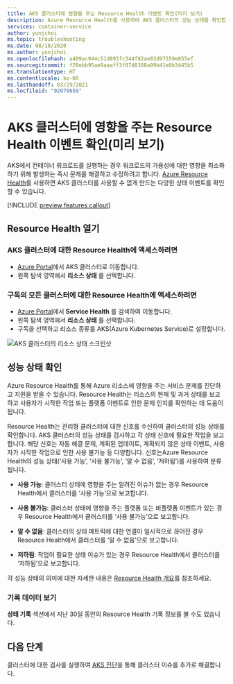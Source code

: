 ```yaml
---
title: AKS 클러스터에 영향을 주는 Resource Health 이벤트 확인(미리 보기)
description: Azure Resource Health를 사용하여 AKS 클러스터의 성능 상태를 확인합니다.
services: container-service
author: yunjchoi
ms.topic: troubleshooting
ms.date: 08/18/2020
ms.author: yunjchoi
ms.openlocfilehash: a409ac944c51d893fc344f82ae83d97559e055ef
ms.sourcegitcommit: f28ebb95ae9aaaff3f87d8388a09b41e0b3445b5
ms.translationtype: HT
ms.contentlocale: ko-KR
ms.lasthandoff: 03/29/2021
ms.locfileid: "92070659"
---
```

# <a name="check-for-resource-health-events-impacting-your-aks-cluster-preview"></a>AKS 클러스터에 영향을 주는 Resource Health 이벤트 확인(미리 보기)


AKS에서 컨테이너 워크로드를 실행하는 경우 워크로드의 가용성에 대한 영향을 최소화하기 위해 발생하는 즉시 문제를 해결하고 수정하려고 합니다. [Azure Resource Health](../service-health/resource-health-overview.md)를 사용하면 AKS 클러스터를 사용할 수 없게 만드는 다양한 상태 이벤트를 확인할 수 있습니다.

[!INCLUDE [preview features callout](./includes/preview/preview-callout.md)]

## <a name="open-resource-health"></a>Resource Health 열기

### <a name="to-access-resource-health-for-your-aks-cluster"></a>AKS 클러스터에 대한 Resource Health에 액세스하려면

- [Azure Portal](https://portal.azure.com)에서 AKS 클러스터로 이동합니다.
- 왼쪽 탐색 영역에서 **리소스 상태** 를 선택합니다.

### <a name="to-access-resource-health-for-all-clusters-on-your-subscription"></a>구독의 모든 클러스터에 대한 Resource Health에 액세스하려면

- [Azure Portal](https://portal.azure.com)에서 **Service Health** 를 검색하여 이동합니다.
- 왼쪽 탐색 영역에서 **리소스 상태** 를 선택합니다.
- 구독을 선택하고 리소스 종류를 AKS(Azure Kubernetes Service)로 설정합니다.

![AKS 클러스터의 리소스 상태 스크린샷](./media/aks-resource-health/resource-health-check.png)

## <a name="check-the-health-status"></a>성능 상태 확인

Azure Resource Health를 통해 Azure 리소스에 영향을 주는 서비스 문제를 진단하고 지원을 받을 수 있습니다. Resource Health는 리소스의 현재 및 과거 상태를 보고하고 사용자가 시작한 작업 또는 플랫폼 이벤트로 인한 문제 인지를 확인하는 데 도움이 됩니다.

Resource Health는 관리형 클러스터에 대한 신호를 수신하여 클러스터의 성능 상태를 확인합니다. AKS 클러스터의 성능 상태를 검사하고 각 상태 신호에 필요한 작업을 보고합니다. 해당 신호는 자동 해결 문제, 계획된 업데이트, 계획되지 않은 상태 이벤트, 사용자가 시작한 작업으로 인한 사용 불가능 등 다양합니다. 신호는Azure Resource Health의 성능 상태(‘사용 가능’, ‘사용 불가능’, ‘알 수 없음’, ‘저하됨’)를 사용하여 분류됩니다.   

- **사용 가능**: 클러스터 상태에 영향을 주는 알려진 이슈가 없는 경우 Resource Health에서 클러스터를 ‘사용 가능’으로 보고합니다.

- **사용 불가능**: 클러스터 상태에 영향을 주는 플랫폼 또는 비플랫폼 이벤트가 있는 경우 Resource Health에서 클러스터를 ‘사용 불가능’으로 보고합니다.

- **알 수 없음**: 클러스터의 상태 메트릭에 대한 연결이 일시적으로 끊어진 경우 Resource Health에서 클러스터를 ‘알 수 없음’으로 보고합니다.

- **저하됨**: 작업이 필요한 상태 이슈가 있는 경우 Resource Health에서 클러스터를 ‘저하됨’으로 보고합니다.

각 성능 상태의 의미에 대한 자세한 내용은 [Resource Health 개요](../service-health/resource-health-overview.md#health-status)를 참조하세요.

### <a name="view-historical-data"></a>기록 데이터 보기

**상태 기록** 섹션에서 지난 30일 동안의 Resource Health 기록 정보를 볼 수도 있습니다.

## <a name="next-steps"></a>다음 단계

클러스터에 대한 검사를 실행하여 [AKS 진단](./concepts-diagnostics.md)을 통해 클러스터 이슈를 추가로 해결합니다.